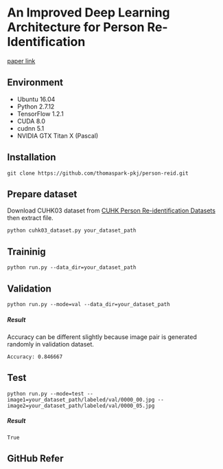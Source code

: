 # An Improved Deep Learning Architecture for Person Re-Identification

[paper link](http://www.cv-foundation.org/openaccess/content_cvpr_2015/papers/Ahmed_An_Improved_Deep_2015_CVPR_paper.pdf)

## Environment
* Ubuntu 16.04
* Python 2.7.12
* TensorFlow 1.2.1
* CUDA 8.0
* cudnn 5.1
* NVIDIA GTX Titan X (Pascal)

## Installation
```
git clone https://github.com/thomaspark-pkj/person-reid.git
```

## Prepare dataset
Download CUHK03 dataset from [CUHK Person Re-identification Datasets](http://www.ee.cuhk.edu.hk/~xgwang/CUHK_identification.html) then extract file.
```
python cuhk03_dataset.py your_dataset_path
```

## Traininig
```
python run.py --data_dir=your_dataset_path
```

## Validation
```
python run.py --mode=val --data_dir=your_dataset_path
```
##### Result
Accuracy can be different slightly because image pair is generated randomly in validation dataset.
```
Accuracy: 0.846667
```

## Test
```
python run.py --mode=test --image1=your_dataset_path/labeled/val/0000_00.jpg --image2=your_dataset_path/labeled/val/0000_05.jpg
```
##### Result
```
True
```


## GitHub Refer
